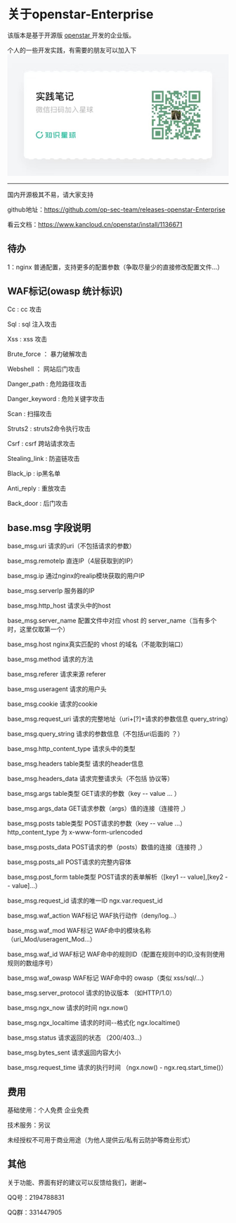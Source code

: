 # 关于openstar-Enterprise

该版本是基于开源版 [openstar ](https://github.com/starjun/openstar) 开发的企业版。

个人的一些开发实践，有需要的朋友可以加入下
![xq][1]

*****
国内开源极其不易，请大家支持

github地址：https://github.com/op-sec-team/releases-openstar-Enterprise

看云文档：https://www.kancloud.cn/openstar/install/1136671

## 待办
1：nginx 普通配置，支持更多的配置参数（争取尽量少的直接修改配置文件...）

## WAF标记(owasp 统计标识)
Cc : cc 攻击

Sql : sql 注入攻击

Xss : xss 攻击

Brute_force ： 暴力破解攻击

Webshell ： 网站后门攻击

Danger_path : 危险路径攻击

Danger_keyword : 危险关键字攻击

Scan : 扫描攻击

Struts2 : struts2命令执行攻击

Csrf : csrf 跨站请求攻击

Stealing_link : 防盗链攻击

Black_ip : ip黑名单

Anti_reply : 重放攻击

Back_door : 后门攻击


## base.msg 字段说明
base_msg.uri                    请求的uri（不包括请求的参数）

base_msg.remoteIp               直连IP（4层获取到的IP）

base_msg.ip                     通过nginx的realip模块获取的用户IP

base_msg.serverIp               服务器的IP

base_msg.http_host              请求头中的host

base_msg.server_name            配置文件中对应 vhost 的 server_name（当有多个时，这里仅取第一个）

base_msg.host                   nginx真实匹配的 vhost 的域名（不能取到端口）

base_msg.method                 请求的方法

base_msg.referer                请求来源 referer

base_msg.useragent              请求的用户头

base_msg.cookie                 请求的cookie

base_msg.request_uri            请求的完整地址（uri+[?]+请求的参数信息 query_string）

base_msg.query_string           请求的参数信息（不包括uri后面的 ？）

base_msg.http_content_type      请求头中的类型

base_msg.headers                table类型   请求的header信息

base_msg.headers_data           请求完整请求头（不包括 协议等）

base_msg.args                   table类型   GET请求的参数（key -- value ... ）

base_msg.args_data              GET请求参数（args）值的连接（连接符 ,）

base_msg.posts                  table类型   POST请求的参数（key -- value ...） http_content_type 为 x-www-form-urlencoded

base_msg.posts_data             POST请求的参（posts）数值的连接（连接符 ,）

base_msg.posts_all              POST请求的完整内容体

base_msg.post_form              table类型   POST请求的表单解析（[key1 -- value],[key2 -- value]...）

base_msg.request_id             请求的唯一ID ngx.var.request_id

base_msg.waf_action             WAF标记  WAF执行动作（deny/log...）

base_msg.waf_mod                WAF标记  WAF命中的模块名称（uri_Mod/useragent_Mod...）

base_msg.waf_id                 WAF标记  WAF命中的规则ID（配置在规则中的ID,没有则使用规则的数组序号）

base_msg.waf_owasp              WAF标记  WAF命中的 owasp（类似 xss/sql/...）

base_msg.server_protocol        请求的协议版本 （如HTTP/1.0）

base_msg.ngx_now                请求的时间 ngx.now()

base_msg.ngx_localtime          请求的时间--格式化 ngx.localtime()

base_msg.status                 请求返回的状态 （200/403...）

base_msg.bytes_sent             请求返回内容大小

base_msg.request_time           请求的执行时间 （ngx.now() - ngx.req.start_time()）



## 费用

基础使用：个人免费   企业免费

技术服务：另议

未经授权不可用于商业用途（为他人提供云/私有云防护等商业形式）

## 其他
关于功能、界面有好的建议可以反馈给我们，谢谢~

QQ号：2194788831

QQ群：331447905

[1]: ./doc/xq.jpg "xq.jpg"